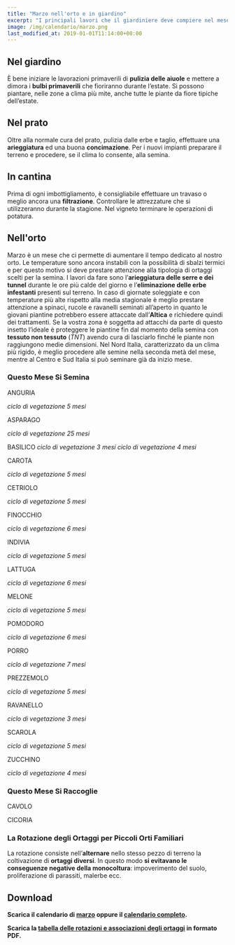```yaml
---
title: "Marzo nell'orto e in giardino"
excerpt: "I principali lavori che il giardiniere deve compiere nel mese di marzo in giardino, nell'orto e nel frutteto per ottenere un buon raccolto e ottimi risultati."
image: /img/calendario/marzo.png
last_modified_at: 2019-01-01T11:14:00+00:00
---
```

## Nel giardino
È bene iniziare le lavorazioni primaverili di
**pulizia delle aiuole** e mettere
a dimora i **bulbi primaverili** che
fioriranno durante l’estate. Si possono
piantare, nelle zone a clima più mite,
anche tutte le piante da fiore tipiche
dell’estate.

## Nel prato
Oltre alla normale cura del prato, pulizia dalle erbe e
taglio, effettuare una **arieggiatura** ed una buona **concimazione**.
Per i nuovi impianti preparare il terreno e procedere, se il clima lo consente,
alla semina.

## In cantina
Prima di ogni imbottigliamento, è consigliabile
effettuare un travaso o meglio ancora una **filtrazione**. Controllare
le attrezzature che si utilizzeranno durante la stagione.
Nel vigneto terminare le operazioni di potatura.

## Nell'orto
Marzo è un mese che ci permette di aumentare il tempo dedicato al nostro orto.
Le temperature sono ancora instabili con la possibilità di sbalzi termici e
per questo motivo si deve prestare attenzione alla
tipologia di ortaggi scelti per la semina.
I lavori da fare sono l’**arieggiatura delle serre e dei tunnel** durante le ore
più calde del giorno e l’**eliminazione delle erbe infestanti** presenti sul terreno.
In caso di giornate soleggiate e con
temperature più alte rispetto alla media
stagionale è meglio prestare attenzione
a spinaci, rucole e ravanelli seminati
all’aperto in quanto le giovani piantine
potrebbero essere attaccate dall’**Altica**
e richiedere quindi dei trattamenti. Se
la vostra zona è soggetta ad attacchi
da parte di questo insetto l’ideale è
proteggere le piantine fin dal momento
della semina con **tessuto non tessuto** (*TNT*)
avendo cura di lasciarlo finché le piante
non raggiungono medie dimensioni.
Nel Nord Italia, caratterizzato da un
clima più rigido, è meglio procedere alle
semine nella seconda metà del mese,
mentre al Centro e Sud Italia si può
seminare già da inizio mese.

### Questo Mese Si Semina
ANGURIA

*ciclo di vegetazione 5 mesi*

ASPARAGO

*ciclo di vegetazione 25 mesi*

BASILICO
*ciclo di vegetazione 3 mesi*
*ciclo di vegetazione 4 mesi*

CAROTA

*ciclo di vegetazione 5 mesi*

CETRIOLO

*ciclo di vegetazione 5 mesi*

FINOCCHIO

*ciclo di vegetazione 6 mesi*

INDIVIA

*ciclo di vegetazione 5 mesi*

LATTUGA

*ciclo di vegetazione 6 mesi*

MELONE

*ciclo di vegetazione 5 mesi*

POMODORO

*ciclo di vegetazione 6 mesi*

PORRO

*ciclo di vegetazione 7 mesi*

PREZZEMOLO

*ciclo di vegetazione 5 mesi*

RAVANELLO

*ciclo di vegetazione 3 mesi*

SCAROLA

*ciclo di vegetazione 5 mesi*

ZUCCHINO

*ciclo di vegetazione 4 mesi*


### Questo Mese Si Raccoglie
CAVOLO

CICORIA


### La Rotazione degli Ortaggi per Piccoli Orti Familiari
La rotazione consiste nell’**alternare** nello stesso pezzo di terreno la coltivazione di **ortaggi diversi**. In questo modo **si evitavano le conseguenze negative della monocoltura**: impoverimento del suolo, proliferazione di parassiti, malerbe ecc.

## Download
**Scarica il calendario di [marzo](/download/calendari/2019/pg_0003.pdf "download pdf calendario e lunario di marzo 2019") oppure il [calendario completo](/calendario-di-giardinaggio/ "calendario di giardinaggio").**

**Scarica la [tabella delle rotazioni e associazioni degli ortaggi](/download/la-rotazione-degli-ortaggi-per-piccoli-orti-familiari.pdf "La Rotazione degli Ortaggi per Piccoli Orti Familiari") in formato PDF.**
